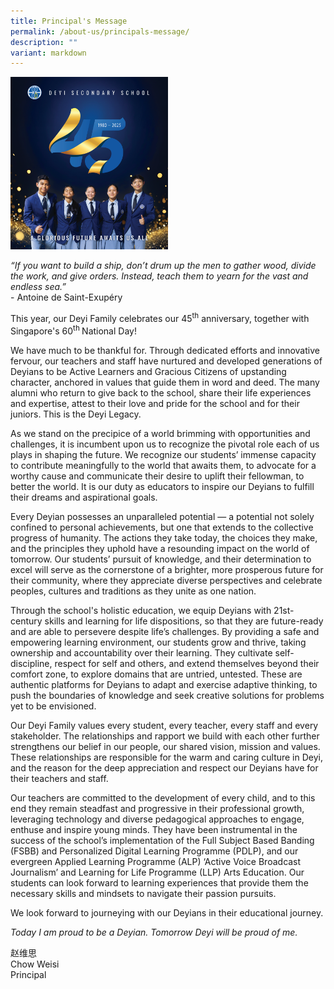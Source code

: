 ```yaml
---
title: Principal's Message
permalink: /about-us/principals-message/
description: ""
variant: markdown
---
```

<div class="isomer-image-wrapper">
<img style="width: 50%" height="auto" width="50%" alt="" src="/images/About Us/45_banner.png">
</div>
<p><em>“If you want to build a ship, don’t drum up the men to gather wood, divide the work, and give orders. Instead, teach them to yearn for the vast and endless sea.”</em>
<br>- Antoine de Saint-Exupéry</p>
<p></p>
<p>This year, our Deyi Family celebrates our 45<sup>th</sup> anniversary,
together with Singapore's 60<sup>th </sup>National Day!</p>
<p>We have much to be thankful for. Through dedicated efforts and innovative
fervour, our teachers and staff have nurtured and developed generations
of Deyians to be Active Learners and Gracious Citizens of upstanding character,
anchored in values that guide them in word and deed. The many alumni who
return to give back to the school, share their life experiences and expertise,
attest to their love and pride for the school and for their juniors. This
is the Deyi Legacy.</p>
<p>As we stand on the precipice of a world brimming with opportunities and
challenges, it is incumbent upon us to recognize the pivotal role each
of us plays in shaping the future. We recognize our students’ immense capacity
to contribute meaningfully to the world that awaits them, to advocate for
a worthy cause and communicate their desire to uplift their fellowman,
to better the world. It is our duty as educators to inspire our Deyians
to fulfill their dreams and aspirational goals.</p>
<p>Every Deyian possesses an unparalleled potential — a potential not solely
confined to personal achievements, but one that extends to the collective
progress of humanity. The actions they take today, the choices they make,
and the principles they uphold have a resounding impact on the world of
tomorrow. Our students’ pursuit of knowledge, and their determination to
excel will serve as the cornerstone of a brighter, more prosperous future
for their community, where they appreciate diverse perspectives and celebrate
peoples, cultures and traditions as they unite as one nation.</p>
<p>Through the school's holistic education, we equip Deyians with 21st-century
skills and learning for life dispositions, so that they are future-ready
and are able to persevere despite life’s challenges. By providing a safe
and empowering learning environment, our students grow and thrive, taking
ownership and accountability over their learning. They cultivate self-discipline,
respect for self and others, and extend themselves beyond their comfort
zone, to explore domains that are untried, untested. These are authentic
platforms for Deyians to adapt and exercise adaptive thinking, to push
the boundaries of knowledge and seek creative solutions for problems yet
to be envisioned.</p>
<p>Our Deyi Family values every student, every teacher, every staff and every
stakeholder. The relationships and rapport we build with each other further
strengthens our belief in our people, our shared vision, mission and values.
These relationships are responsible for the warm and caring culture in
Deyi, and the reason for the deep appreciation and respect our Deyians
have for their teachers and staff.</p>
<p>Our teachers are committed to the development of every child, and to this
end they remain steadfast and progressive in their professional growth,
leveraging technology and diverse pedagogical approaches to engage, enthuse
and inspire young minds. They have been instrumental in the success of
the school’s implementation of the Full Subject Based Banding (FSBB) and
Personalized Digital Learning Programme (PDLP), and our evergreen Applied
Learning Programme (ALP) ‘Active Voice Broadcast Journalism’ and Learning
for Life Programme (LLP) Arts Education. Our students can look forward
to learning experiences that provide them the necessary skills and mindsets
to navigate their passion pursuits.</p>
<p>We look forward to journeying with our Deyians in their educational journey.</p>
<p><em>Today I am proud to be a Deyian. Tomorrow Deyi will be proud of me.</em>
</p>
<p>赵维思
<br>Chow Weisi
<br>Principal</p>